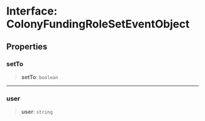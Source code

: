 # Interface: ColonyFundingRoleSetEventObject

## Properties

### setTo

> **setTo**: `boolean`

***

### user

> **user**: `string`
